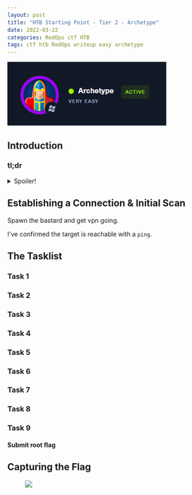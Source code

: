 ```yaml
---
layout: post
title: "HTB Starting Point - Tier 2 - Archetype"
date: 2022-03-22
categories: RedOps ctf HTB 
tags: ctf htb RedOps writeup easy archetype
---
```

<img src='/assets/img/ctf/htb/sp/tier2/archetype/archetype.PNG'/>

## Introduction

### tl;dr                                      
<details>                                                                                      
  <summary>Spoiler!</summary>                                                                  
                                                                                               
   1. <br/>
   2. <br/>          
   3. <br/>
   4. <br/>
   5. <figure><img src='/assets/img/ctf/htb/sp/tier2/archetype/archetype.gif'/> <figcaption></figcaption></figure>                                     
</details>      


## Establishing a Connection & Initial Scan

Spawn the bastard and get vpn going.

I've confirmed the target is reachable with a `ping`.


## The Tasklist

### Task 1
####

### Task 2
####

### Task 3
####

### Task 4 
####

### Task 5
####

### Task 6
#### 

### Task 7
####

### Task 8
####

### Task 9
####  Submit root flag

## Capturing the Flag

<figure><img src='/assets/img/ctf/htb/sp/tier2/.gif'/> <figcaption></figcaption></figure>                                     

